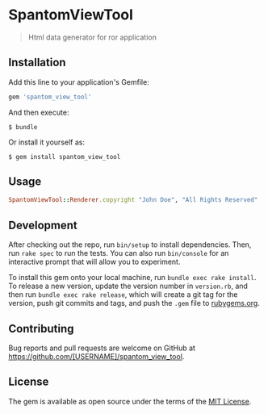 # SpantomViewTool

> Html data generator for ror application

## Installation

Add this line to your application's Gemfile:

```ruby
gem 'spantom_view_tool'
```

And then execute:

    $ bundle

Or install it yourself as:

    $ gem install spantom_view_tool

## Usage

```ruby
SpantomViewTool::Renderer.copyright "John Doe", "All Rights Reserved"
```

## Development

After checking out the repo, run `bin/setup` to install dependencies. Then, run `rake spec` to run the tests. You can also run `bin/console` for an interactive prompt that will allow you to experiment.

To install this gem onto your local machine, run `bundle exec rake install`. To release a new version, update the version number in `version.rb`, and then run `bundle exec rake release`, which will create a git tag for the version, push git commits and tags, and push the `.gem` file to [rubygems.org](https://rubygems.org).

## Contributing

Bug reports and pull requests are welcome on GitHub at https://github.com/[USERNAME]/spantom_view_tool.

## License

The gem is available as open source under the terms of the [MIT License](https://opensource.org/licenses/MIT).
